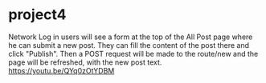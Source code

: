 # project4
Network Log in users will see a form at the top of the All Post page where he can submit a new post.
They can fill the content of the post there and click "Publish".
Then a POST request will be made to the route/new and the page will be refreshed, with the new post text.
https://youtu.be/QYq0zOtYDBM
